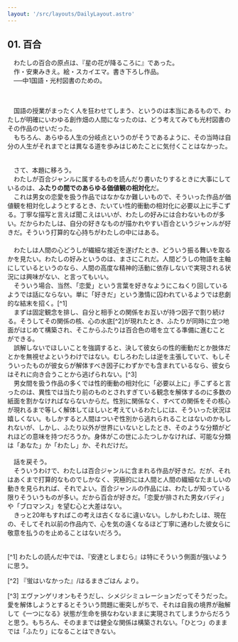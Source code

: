 ```yaml
---
layout: '/src/layouts/DailyLayout.astro'
---
```


## 01. 百合

　わたしの百合の原点は、『星の花が降るころに』であった。
<br>　作・安東みきえ。絵・スカイエマ。書き下ろし作品。
<br>　──中1国語・光村図書のための。

<br><br>　国語の授業がまったく人を狂わせてしまう、というのは本当にあるもので、わたしが明確にいわゆる創作畑の人間になったのは、どう考えてみても光村図書のその作品のせいだった。
<br>　もちろん、あらゆる人生の分岐点というのがそうであるように、その当時は自分の人生がそれまでとは異なる道を歩みはじめたことに気付くことはなかった。
<br><br><br>　さて、本題に移ろう。
<br>　わたしが百合ジャンルに属するものを読んだり書いたりするときに大事にしているのは、**ふたりの間でのあらゆる価値観の相対化**だ。
<br>　これは男女の恋愛を扱う作品ではなかなか難しいもので、そういった作品が価値観を相対化しようとするとき、たいてい性的衝動の相対化に必要以上に手こずる。丁寧な描写と言えば聞こえはいいが、わたしの好みには合わないものが多い。だからわたしは、自分の好きなものが描かれやすい百合というジャンルが好きだ。そういう打算的な心持ちがわたしの中にはある。
<br>　
<br>　わたしは人間の心どうしが繊細な接近を遂げたとき、どういう振る舞いを取るかを見たい。わたしの好みというのは、まさにこれだ。人間どうしの物語を主軸にしているというのなら、人間の高度な精神的活動に依存しないで実現される状況には興味がない、と言ってもいい。
<br>　そういう場合、当然、「恋愛」という言葉を好きなようにこねくり回しているようでは話にならない。単に「好きだ」という激情に囚われているようでは悲劇的な結末を招く。[^1]
<br>　まずは固定観念を排し、自分と相手との関係をお互いが持つ因子で割り続ける。そうしてその関係の核、心の水底[^2]が現れたとき、ふたりが同時に立つ地面がはじめて構築され、そこからふたりは百合色の塔を立てる準備に進むことができる。
<br>　誤解しないでほしいことを強調すると、決して彼女らの性的衝動だとか肢体だとかを無視せよというわけではない。むしろわたしは逆を主張していて、もしそういったものが彼女らが解体すべき因子にわずかでも含まれているなら、彼女らはそれに向き合うことから逃げられない。[^3]
<br>　男女間を扱う作品の多くでは性的衝動の相対化に「必要以上に」手こずると言ったのは、異性では当たり前のものとされすぎている観念を解体するのに多数の紙面を割かなければならないからだ。性別に関係なく、すべての関係をその核心が現れるまで等しく解体してほしいと考えているわたしには、そういった状況は嬉しくない。もしかすると人間はついぞ性別から逃れられることはないのかもしれないが、しかし、ふたり以外が世界にいないとしたとき、そのような分類がどれほどの意味を持つだろうか。身体がこの世にふたつしかなければ、可能な分類は「あなた」か「わたし」か、それだけだ。
<br><br>　話を戻そう。
<br>　そういうわけで、わたしは百合ジャンルに含まれる作品が好きだ。だが、それはあくまで打算的なものでしかなく、究極的には人間と人間の繊細なたましいの動きを見られれば、それでよい。百合ジャンルの作品には、わたしが知っている限りそういうものが多い。だから百合が好きだ。「恋愛が排された男女バディ」や「ブロマンス」を望む心と大差はない。
<br>　きっと20年もすればこの考えは古くなるに違いない。しかしわたしは、現在の、そしてそれ以前の作品内で、心を気の遠くなるほど丁寧に通わした彼女らに敬意を払うのを止めることはないだろう。
<br>　

[^1] わたしの読んだ中では、『安達としまむら』は特にそういう側面が強いように思う。

[^2] 『蛍はいなかった』/はるまきごはん より。

[^3] エヴァンゲリオンもそうだし、シメジシミュレーションだってそうだった。愛を解体しようとするとそういう問題に衝突しがちで、それは自我の境界が融解して《一つになる》状態が生命を損なわないままに実現されてしまうからだろうと思う。もちろん、そのままでは健全な関係は構築されない。「ひとつ」のままでは「ふたり」になることはできない。